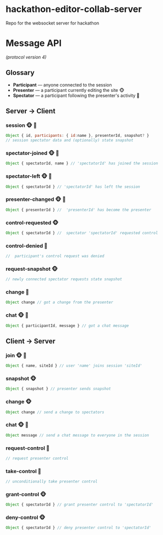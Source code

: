 # hackathon-editor-collab-server
Repo for the websocket server for hackathon

# Message API
_(protocol version 4)_

## Glossary
* **Participant** &mdash; anyone connected to the session
* **Presenter** &mdash; a participant currently editing the site :monkey_face:
* **Spectator** &mdash; a participant following the presenter's activity :tropical_fish:

## Server → Client

### session :monkey_face: :tropical_fish:
```js 
Object { id, participants: { id:name }, presenterId, snapshot? } 
// session spectator data and (optionally) state snapshot
``` 

### spectator-joined :monkey_face: :tropical_fish:
```js 
Object { spectatorId, name } // 'spectatorId' has joined the session
```

### spectator-left :monkey_face: :tropical_fish:
```js 
Object { spectatorId } // 'spectatorId' has left the session
```

### presenter-changed :monkey_face: :tropical_fish:
```js 
Object { presenterId } //  'presenterId' has become the presenter
```

### control-requested :monkey_face:
```js 
Object { spectatorId } //  spectator 'spectatorId' requested control
```

### control-denied :tropical_fish:
```js 
//  participant's control request was denied
```

### request-snapshot :monkey_face:
```js 
// newly connected spectator requests state snapshot
``` 

### change :tropical_fish:
```js 
Object change // got a change from the presenter
```

### chat :monkey_face: :tropical_fish:
```js 
Object { participantId, message } // got a chat message
```


## Client → Server

### join :monkey_face: :tropical_fish:
```js
Object { name, siteId } // user 'name' joins session 'siteId'
```

### snapshot :monkey_face:
```js
Object { snapshot } // presenter sends snapshot
```

### change :monkey_face:
```js 
Object change // send a change to spectators
```

### chat :monkey_face: :tropical_fish:
```js 
Object message // send a chat message to everyone in the session
```

### request-control :tropical_fish:
```js 
// request presenter control
```

### take-control :tropical_fish:
```js 
// unconditionally take presenter control
```

### grant-control :monkey_face:
```js 
Object { spectatorId } // grant presenter control to 'spectatorId'
```

### deny-control :monkey_face:
```js 
Object { spectatorId } // deny presenter control to 'spectatorId'
```
